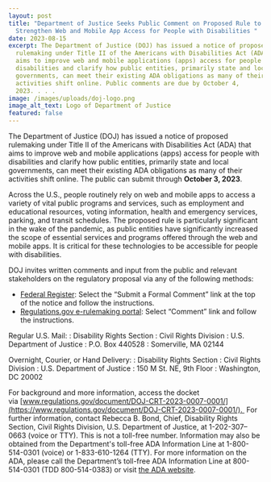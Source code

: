 ```yaml
---
layout: post
title: "Department of Justice Seeks Public Comment on Proposed Rule to
  Strengthen Web and Mobile App Access for People with Disabilities "
date: 2023-08-15
excerpt: The Department of Justice (DOJ) has issued a notice of proposed
  rulemaking under Title II of the Americans with Disabilities Act (ADA) that
  aims to improve web and mobile applications (apps) access for people with
  disabilities and clarify how public entities, primarily state and local
  governments, can meet their existing ADA obligations as many of their
  activities shift online. Public comments are due by October 4,
  2023. . . .
image: /images/uploads/doj-logo.png
image_alt_text: Logo of Department of Justice
featured: false
---
```

The Department of Justice (DOJ) has issued a notice of proposed rulemaking under Title II of the Americans with Disabilities Act (ADA) that aims to improve web and mobile applications (apps) access for people with disabilities and clarify how public entities, primarily state and local governments, can meet their existing ADA obligations as many of their activities shift online.  The public can submit through **October 3, 2023**. 

Across the U.S., people routinely rely on web and mobile apps to access a variety of vital public programs and services, such as employment and educational resources, voting information, health and emergency services, parking, and transit schedules. The proposed rule is particularly significant in the wake of the pandemic, as public entities have significantly increased the scope of essential services and programs offered through the web and mobile apps. It is critical for these technologies to be accessible for people with disabilities.  

DOJ invites written comments and input from the public and relevant stakeholders on the regulatory proposal via any of the following methods:   

* [Federal Register](https://www.federalregister.gov/d/2023-15823): Select the “Submit a Formal Comment” link at the top of the notice and follow the instructions.    
* [Regulations.gov e-rulemaking portal](https://www.regulations.gov/document/DOJ-CRT-2023-0007-0001/): Select “Comment” link and follow the instructions.   

Regular U.S. Mail:
: Disability Rights Section
: Civil Rights Division
: U.S. Department of Justice
: P.O. Box 440528
: Somerville, MA 02144

Overnight, Courier, or Hand Delivery:
: Disability Rights Section
: Civil Rights Division
: U.S. Department of Justice
: 150 M St. NE, 9th Floor
: Washington, DC 20002

For background and more information, access the docket via [www.regulations.gov/document/DOJ-CRT-2023-0007-0001/](https://www.regulations.gov/document/DOJ-CRT-2023-0007-0001/).  For further information, contact Rebecca B. Bond, Chief, Disability Rights Section, Civil Rights Division, U.S. Department of Justice, at 1-202-307–0663 (voice or TTY). This is not a toll-free number. Information may also be obtained from the Department's toll-free ADA Information Line at 1-800-514-0301 (voice) or 1-833-610-1264 (TTY). For more information on the ADA, please call the Department’s toll-free ADA Information Line at 800-514-0301 (TDD 800-514-0383) or visit [the ADA website](http://www.ada.gov/).

